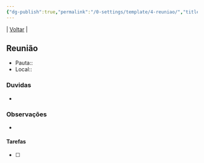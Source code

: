```yaml
---
{"dg-publish":true,"permalink":"/0-settings/template/4-reuniao/","title":"{{title}}","tags":["trabalho/reuniao"]}
---
```


| [Voltar](index) |
## Reunião
- Pauta:: 
- Local:: 
### Duvidas
- 
### Observações
- 
#### Tarefas
- [ ]       


